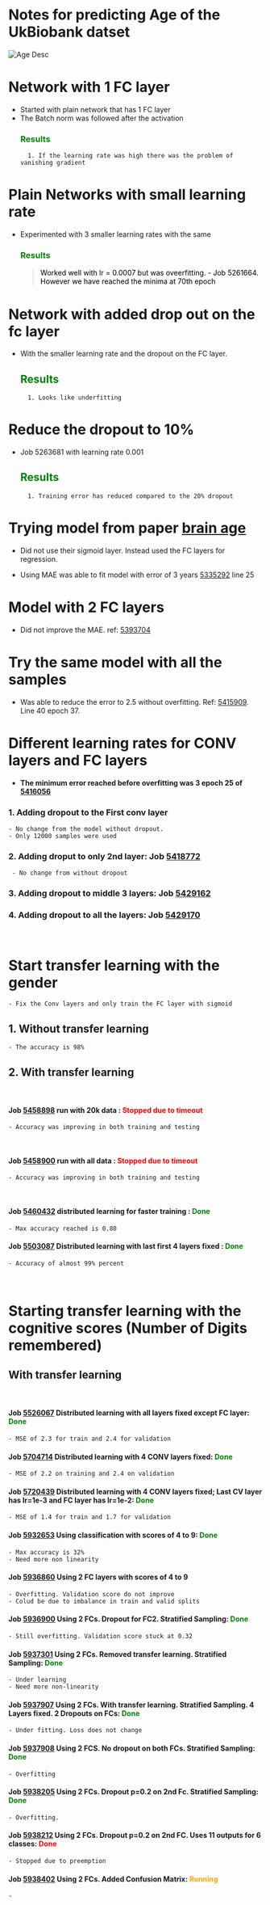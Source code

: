 # Notes for predicting Age of the UkBiobank datset

![Age Desc](images/age_description.png) 

# Network with 1 FC layer 
- Started with plain network that has 1 FC layer
- The Batch norm was followed after the activation
    ### <span style = 'color: green'> Results </span>
        1. If the learning rate was high there was the problem of vanishing gradient

# Plain Networks with small learning rate
- Experimented with 3 smaller learning rates with the same 
    
    ### <span style = 'color: green'> Results </span>
    
    > <span style = 'color: black'> Worked well with lr = 0.0007 but was oveerfitting. - Job 5261664. However we have reached the minima at 70th epoch <span>

# Network with added drop out on the fc layer
- With the smaller learning rate and the dropout on the FC layer.
    ## <span style = 'color: green'> Results </span>
        1. Looks like underfitting 

# Reduce the dropout to 10% 

- Job 5263681 with learning rate 0.001 
    ## <span style = 'color: green'> Results </span>
        1. Training error has reduced compared to the 20% dropout   


# Trying model from paper [brain age](https://www.ncbi.nlm.nih.gov/pmc/articles/PMC7610710/)

- Did not use their sigmoid layer. Instead used the FC layers for regression.

- Using MAE was able to fit model with error of 3 years [5335292](out5335292.out) line 25


# Model with 2 FC layers
- Did not improve the MAE. ref: [5393704](out5393704.out)


# Try the same model with all the samples
- Was able to reduce the error to 2.5 without overfitting. Ref: [5415909](out5415909.out). Line 40 epoch 37.

# Different learning rates for CONV layers and FC layers

- <b> The minimum error reached before overfitting was 3 epoch 25 of [5416056](out5416056.out) </b>

### 1. Adding dropout to the First conv layer
    - No change from the model without dropout. 
    - Only 12000 samples were used

### 2. Adding droput to only 2nd layer: Job [5418772](out5418772.out)
     - No change from without dropout

### 3. Adding dropout to middle 3 layers: Job [5429162](out5429162.out)

### 4. Adding dropout to all the layers: Job [5429170](out5429170.out)

<br>


# Start transfer learning with the gender
    - Fix the Conv layers and only train the FC layer with sigmoid

## 1. Without transfer learning 
    - The accuracy is 98%

## 2. With transfer learning
<br> 

#### Job [5458898](out5458898.out) run with 20k data : <span style = 'color:red'> Stopped due to timeout </span>
    - Accuracy was improving in both training and testing

<br>

#### Job [5458900](out5458900.out) run with all data : <span style = 'color:red'> Stopped due to timeout </span>
    - Accuracy was improving in both training and testing

<br/>

#### Job [5460432](out5460432.out) distributed learning for faster training : <span style = 'color:green'> Done </span>
    - Max accuracy reached is 0.80

#### Job [5503087](gpu4_5503087.txt) Distributed learning with last first 4 layers fixed : <span style='color:green;font-weight: bold;'> Done </span> 
    - Accuracy of almost 99% percent

<br/>

# Starting transfer learning with the cognitive scores (Number of Digits remembered)

## With transfer learning 

<br>

#### Job [5526067](gpu4_5526067.txt) Distributed learning with all layers fixed except FC layer: <span style='color:green;font-weight: bold;'> Done </span>
    - MSE of 2.3 for train and 2.4 for validation

#### Job [5704714](gpu4_5704714.txt) Distributed learning with 4 CONV layers fixed: <span style="color:green; font-weight: bold"> Done </span> 
    - MSE of 2.2 on training and 2.4 on validation

#### Job [5720439](gpu4_5720439.txt) Distributed learning with 4 CONV layers fixed; Last CV layer has lr=1e-3 and FC layer has lr=1e-2: <span style="color:Green; font-weight: bold"> Done </span> 
    - MSE of 1.4 for train and 1.7 for validation

#### Job [5932653](gpu4_5932653.txt) Using classification with scores of 4 to 9:  <span style="color:Green; font-weight: bold"> Done
    - Max accuracy is 32%
    - Need more non linearity

#### Job [5936860](gpu4_5936860.txt) Using 2 FC layers with scores of 4 to 9
    - Overfitting. Validation score do not improve
    - Colud be due to imbalance in train and valid splits

#### Job [5936900](gpu4_5936900.txt) Using 2 FCs. Dropout for FC2. Stratified Sampling: <span style="color:Green; font-weight: bold"> Done
    - Still overfitting. Validation score stuck at 0.32

#### Job [5937301](gpu4_5937206.txt) Using 2 FCs. Removed transfer learning. Stratified Sampling: <span style="color:Green; font-weight: bold"> Done
    - Under learning
    - Need more non-linearity

#### Job [5937907](gpu4_5937907.txt) Using 2 FCs. With transfer learning. Stratified Sampling. 4 Layers fixed. 2 Dropouts on FCs: <span style="color:Green; font-weight: bold"> Done
    - Under fitting. Loss does not change

#### Job [5937908](gpu4_5937908.txt) Using 2 FCS. No dropout on both FCs. Stratified Sampling: <span style="color:Green; font-weight: bold"> Done
    - Overfitting 

#### Job [5938205](gpu4_5938205.txt) Using 2 FCs. Dropout p=0.2 on 2nd Fc. Stratified Sampling: <span style="color:Green; font-weight: bold"> Done
    - Overfitting. 

#### Job [5938212](gpu4_5938212.txt) Using 2 FCs. Dropout p=0.2 on 2nd FC. Uses 11 outputs for 6 classes: <span style="color:Red; font-weight: bold"> Done
    - Stopped due to preemption

#### Job [5938402](gpu4_5938402.txt) Using 2 FCs. Added Confusion Matrix: <span style="color:Orange; font-weight: bold"> Running
    - 